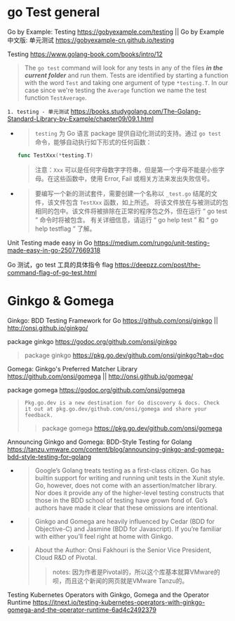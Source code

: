 
# go Test general

Go by Example: Testing https://gobyexample.com/testing || Go by Example 中文版: 单元测试 https://gobyexample-cn.github.io/testing

Testing https://www.golang-book.com/books/intro/12
> The `go test` command will look for any tests in any of the files ***in the current folder*** and run them. Tests are identified by starting a function with the word `Test` and taking one argument of type `*testing.T`. In our case since we're testing the `Average` function we name the test function `TestAverage`.

`1. testing - 单元测试` https://books.studygolang.com/The-Golang-Standard-Library-by-Example/chapter09/09.1.html
- > `testing` 为 Go 语言 package 提供自动化测试的支持。通过 `go test` 命令，能够自动执行如下形式的任何函数：
  ```go
  func TestXxx(*testing.T)
  ```
  > 注意：`Xxx` 可以是任何字母数字字符串，但是第一个字母不能是小些字母。在这些函数中，使用 Error, Fail 或相关方法来发出失败信号。
- > 要编写一个新的测试套件，需要创建一个名称以 `_test.go` 结尾的文件，该文件包含 `TestXxx` 函数，如上所述。 将该文件放在与被测试的包相同的包中。该文件将被排除在正常的程序包之外，但在运行 “ go test ” 命令时将被包含。 有关详细信息，请运行 “ go help test ” 和 “ go help testflag ” 了解。

Unit Testing made easy in Go https://medium.com/rungo/unit-testing-made-easy-in-go-25077669318

Go 测试，go test 工具的具体指令 flag https://deepzz.com/post/the-command-flag-of-go-test.html

# Ginkgo & Gomega

Ginkgo: BDD Testing Framework for Go https://github.com/onsi/ginkgo || http://onsi.github.io/ginkgo/

package ginkgo https://godoc.org/github.com/onsi/ginkgo
> package ginkgo https://pkg.go.dev/github.com/onsi/ginkgo?tab=doc

Gomega: Ginkgo's Preferred Matcher Library https://github.com/onsi/gomega || http://onsi.github.io/gomega/

package gomega https://godoc.org/github.com/onsi/gomega
> `Pkg.go.dev is a new destination for Go discovery & docs. Check it out at pkg.go.dev/github.com/onsi/gomega and share your feedback.`
>> package gomega https://pkg.go.dev/github.com/onsi/gomega

Announcing Ginkgo and Gomega: BDD-Style Testing for Golang https://tanzu.vmware.com/content/blog/announcing-ginkgo-and-gomega-bdd-style-testing-for-golang
- > Google’s Golang treats testing as a first-class citizen. Go has builtin support for writing and running unit tests in the Xunit style. Go, however, does not come with an assertion/matcher library. Nor does it provide any of the higher-level testing constructs that those in the BDD school of testing have grown fond of. Go’s authors have made it clear that these omissions are intentional.
- > Ginkgo and Gomega are heavily influenced by Cedar (BDD for Objective-C) and Jasmine (BDD for Javascript). If you’re familiar with either you’ll feel right at home with Ginkgo.
- > About the Author: Onsi Fakhouri is the Senior Vice President, Cloud R&D of Pivotal.
  >> notes: 因为作者是Pivotal的，所以这个库基本就算VMware的呗，而且这个新闻的网页就是VMware Tanzu的。

Testing Kubernetes Operators with Ginkgo, Gomega and the Operator Runtime https://itnext.io/testing-kubernetes-operators-with-ginkgo-gomega-and-the-operator-runtime-6ad4c2492379

